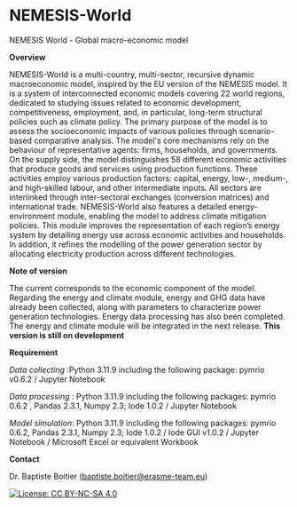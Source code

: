# NEMESIS-World
NEMESIS World - Global macro-economic model

**Overview**

NEMESIS-World is a multi-country, multi-sector, recursive dynamic macroeconomic model, inspired by the EU version of the NEMESIS model. It is a system of interconnected economic models covering 22 world regions, dedicated to studying issues related to economic development, competitiveness, employment, and, in particular, long-term structural policies such as climate policy. The primary purpose of the model is to assess the socioeconomic impacts of various policies through scenario-based comparative analysis. The model's core mechanisms rely on the behaviour of representative agents: firms, households, and governments. On the supply side, the model distinguishes 58 different economic activities that produce goods and services using production functions. These activities employ various production factors: capital, energy, low-, medium-, and high-skilled labour, and other intermediate inputs. All sectors are interlinked through inter-sectoral exchanges (conversion matrices) and international trade. NEMESIS-World also features a detailed energy-environment module, enabling the model to address climate mitigation policies. This module improves the representation of each region’s energy system by detailing energy use across economic activities and households. In addition, it refines the modelling of the power generation sector by allocating electricity production across different technologies.


**Note of version**

The current corresponds to the economic component of the model. Regarding the energy and climate module, energy and GHG data have already been collected, along with parameters to characterize power generation technologies. Energy data processing has also been completed. The energy and climate module will be integrated in the next release.
**This version is still on development**

**Requirement**

*Data collecting* :Python 3.11.9 including the following package: pymrio v0.6.2 / Jupyter Notebook

*Data processing* : Python 3.11.9 including the following packages: pymrio 0.6.2 , Pandas 2.3.1, Numpy 2.3; Iode 1.0.2 / Jupyter Notebook

*Model simulation*: Python 3.11.9 including the following packages: pymrio 0.6.2, Pandas 2.3.1, Numpy 2.3; Iode 1.0.2 / Iode GUI v1.0.2 / Jupyter Notebook / Microsoft Excel or equivalent Workbook


**Contact**

Dr. Baptiste Boitier (baptiste.boitier@erasme-team.eu)

[![License: CC BY-NC-SA 4.0](https://licensebuttons.net/l/by-nc-sa/4.0/88x31.png)](https://creativecommons.org/licenses/by-nc-sa/4.0/)

